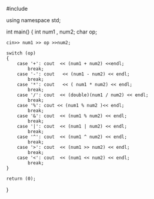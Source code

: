 #include <iostream>

using namespace std;

int main()
{
    int num1 , num2;
    char op;

    cin>> num1 >> op >>num2;

    switch (op)
    {
        case '+': cout  << (num1 + num2) <<endl;
            break;
        case '-': cout   << (num1 - num2) << endl;
            break;
        case '*': cout   << ( num1 * num2) << endl;
            break;
        case '/': cout  << (double)(num1 / num2) << endl;
            break;
        case '%': cout << (num1 % num2 )<< endl;
            break;
        case '&': cout  << (num1 % num2) << endl;
            break;
        case '|': cout  << (num1 | num2) << endl;
            break;
        case '^': cout  << (num1 ^ num2) << endl;
            break;
        case '>': cout  << (num1 >> num2) << endl;
            break;
        case '<': cout  << (num1 << num2) << endl;
            break;
    }

    return (0);
}
